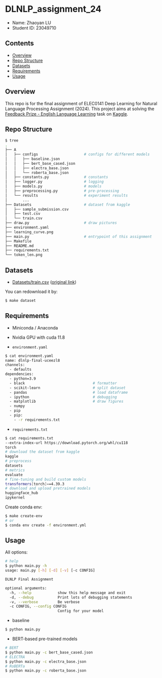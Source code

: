 # DLNLP_assignment_24

* Name: Zhaoyan LU
* Student ID: 23049710

## Contents

- [Overview](#Overview)
- [Repo Structure](#Repo-Structure)
- [Datasets](#Datasets)
- [Requirements](#Requirements)
- [Usage](#Usage)

## Overview

This repo is for the final assignment of ELEC0141 Deep Learning for Natural Language Processing Assignment (2024).
This project aims at solving the [Feedback Prize - English Language Learning](https://www.kaggle.com/competitions/feedback-prize-english-language-learning) task on [Kaggle](https://www.kaggle.com/).

## Repo Structure

```bash
$ tree
.
├── A
│   ├── configs                     # configs for different models
│   │   ├── baseline.json
│   │   ├── bert_base_cased.json
│   │   ├── electra_base.json
│   │   └── roberta_base.json
│   ├── constants.py                # constants
│   ├── logger.py                   # logging
│   ├── models.py                   # models
│   ├── preprocessing.py            # pre-processing
│   └── results                     # experiment results
│       ...
├── Datasets                        # dataset from kaggle
│   ├── sample_submission.csv
│   ├── test.csv
│   └── train.csv
├── draw.py                         # draw pictures
├── environment.yaml
├── learning_curve.png
├── main.py                         # entrypoint of this assignment
├── Makefile
├── README.md
├── requirements.txt
└── token_len.png
```

## Datasets

* [Datasets/train.csv](Datasets/train.csv) ([original link](https://www.kaggle.com/competitions/feedback-prize-english-language-learning/data))

You can redownload it by:

```bash
$ make dataset
```

## Requirements

* Miniconda / Anaconda
* Nvidia GPU with cuda 11.8

* `environment.yaml`

```bash
$ cat environment.yaml
name: dlnlp-final-uceezl8
channels:
  - defaults
dependencies:
  - python=3.9
  - black                               # formatter
  - scikit-learn                        # split dataset
  - pandas                              # load dataframe
  - ipython                             # debugging
  - matplotlib                          # draw figures
  - numpy
  - pip
  - pip:
    - -r requirements.txt
```

* `requirements.txt`

```bash
$ cat requirements.txt
--extra-index-url https://download.pytorch.org/whl/cu118
torch
# download the dataset from kaggle
kaggle
# preprocess
datasets
# metrics
evaluate
# fine-tuning and build custom models
transformers[torch]==4.39.3
# download and upload pretrained models
huggingface_hub
ipykernel
```

Create conda env:

```bash
$ make create-env
# or
$ conda env create -f environment.yml
```

## Usage

All options:

```bash
# help
$ python main.py -h
usage: main.py [-h] [-d] [-v] [-c CONFIG]

DLNLP Final Assignment

optional arguments:
  -h, --help            show this help message and exit
  -d, --debug           Print lots of debugging statements
  -v, --verbose         Be verbose
  -c CONFIG, --config CONFIG
                        Config for your model
```

* baseline

```bash
$ python main.py
```

* BERT-based pre-trained models

```bash
# BERT
$ python main.py -c bert_base_cased.json
# ELECTRA
$ python main.py -c electra_base.json
# RoBERTa
$ python main.py -c roberta_base.json
```
